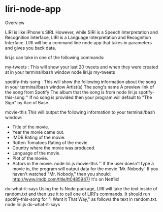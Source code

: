 # liri-node-app

Overview

LIRI is like iPhone's SIRI. However, while SIRI is a Speech Interpretation and Recognition Interface, LIRI is a Language Interpretation and Recognition Interface. LIRI will be a command line node app that takes in parameters and gives you back data.

liri.js can take in one of the following commands:

my-tweets : This will show your last 20 tweets and when they were created at in your terminal/bash window
  node liri.js my-tweets

spotify-this-song : This will show the following information about the song in your terminal/bash window
  Artist(s)
  The song's name
  A preview link of the song from Spotify
  The album that the song is from
  node liri.js spotify-this-song '<song name here>'
If no song is provided then your program will default to "The Sign" by Ace of Base.

movie-this
This will output the following information to your terminal/bash window:
   * Title of the movie.
   * Year the movie came out.
   * IMDB Rating of the movie.
   * Rotten Tomatoes Rating of the movie.
   * Country where the movie was produced.
   * Language of the movie.
   * Plot of the movie.
   * Actors in the movie.
  node liri.js movie-this '<movie name here>'
If the user doesn't type a movie in, the program will output data for the movie 'Mr. Nobody.'
If you haven't watched "Mr. Nobody," then you should: http://www.imdb.com/title/tt0485947/
It's on Netflix!
  
do-what-it-says
Using the fs Node package, LIRI will take the text inside of random.txt and then use it to call one of LIRI's commands.
It should run spotify-this-song for "I Want it That Way," as follows the text in random.txt.
  node liri.js do-what-it-says
